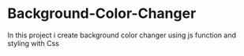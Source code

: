 # Background-Color-Changer
 In this project i create background color changer using js function and styling with Css

